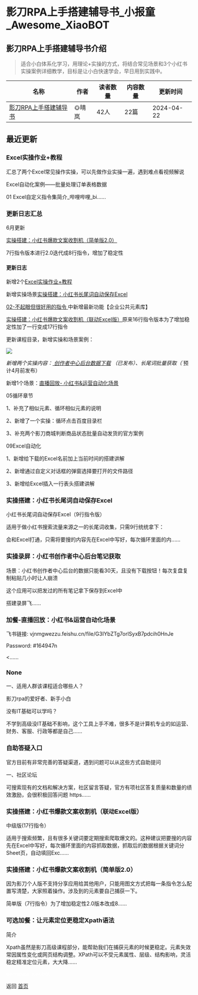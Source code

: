 # 影刀RPA上手搭建辅导书_小报童_Awesome_XiaoBOT

## 影刀RPA上手搭建辅导书介绍
> 适合小白体系化学习，用理论+实操的方式，将结合常见场景和3个小红书实操案例详细教学，目标是让小白快速学会，早日用到实践中。  
  


|名称|作者|读者数量|内容数量|更新时间|
|---|---|---|---|---|
|[影刀RPA上手搭建辅导书](https://xiaobot.net/p/RPA666?refer=9c3f1c95-a052-465a-9902-f6d75080262a)|🌞晴岚|42人|22篇|2024-04-22|

## 最近更新
### Excel实操作业+教程

汇总了两个Excel常见操作实操，可以先做作业实操一遍，遇到难点看视频解说

Excel自动化案例——批量处理订单表格数据

01 Excel自定义指令集简介_哔哩哔哩_bi......

### 更新日志汇总

6月更新

[实操搭建：小红书爆款文案收割机（简单版2.0）](https://xiaobot.net/post/329fd775-7ac0-4838-9032-e80c19bddc48)

7行指令版本进行2.0迭代成8行指令，增加了稳定性

#### 更新日志

新增2个[Excel实操作业+教程](https://xiaobot.net/post/d8418889-fec4-4e09-969e-dcbb86000c89)

新增实操场景[实操搭建：小红书长尾词自动保存Excel](https://xiaobot.net/post/506e1a31-9fdf-413f-b1d5-28f4a5318894)

[02-不起眼但很好用的指令
](https://xiaobot.net/post/c9936ae1-39c5-450f-98b6-ba27db833c2c)中新增最新功能【企业公共元素库】

[实操搭建：小红书爆款文案收割机（联动Excel版）](https://xiaobot.net/post/166148ba-0294-4cb2-a44d-cd3ffa60fc23)原来16行指令版本为了增加稳定性加了一行变成17行指令

更新课程目录，新增实操和场景案例：

![](https://static.xiaobot.net/file/2024-03-31/313950/7e94f5ba6a5bbf3db34855fc50a99328.png)

 _新增两个实操内容：_[
_创作者中心后台数据下载_](https://xiaobot.net/post/fe136c1e-d67b-47a1-8f2a-5806d16ea467)
_（已发布）、长尾词批量获取（_ 预计4月前发布）

新增1个场景：[直播回放-
小红书&运营自动化场景](https://xiaobot.net/post/87191dab-9de2-43fc-a4cd-2dee98c1acb0)

05循环章节

1、补充了相似元素、循环相似元素的说明

2、新增了一个实操：循环点击百度目录栏

3、补充两个影刀商城判断商品状态批量自动发货的官方案例

09Excel自动化

1、新增给下载的Excel名前加上当前时间的搭建讲解

2、新增通过自定义对话框的弹窗选择要打开的文件路径

3、新增给Excel插入一行表头搭建讲解

### 实操搭建：小红书长尾词自动保存Excel

小红书长尾词自动保存Excel（9行指令版）

适用于做小红书搜索流量来源之一的长尾词收集，只需9行统统拿下：

会和Excel打通，只需将要搜的内容先在Excel中写好，每次循环里面的内......

### 实操录屏：小红书创作者中心后台笔记获取

场景：小红书创作者中心后台的数据只能看30天，且没有下载按钮！每次复盘复制粘贴几小时让人崩溃

这个应用可以把发过的所有笔记拿下保存到Excel中

搭建录屏飞......

### 加餐-直播回放：小红书&运营自动化场景

飞书链接: vjnmgwezzu.feishu.cn/file/G3IYbZTg7orlSyxB7pdcih0HnJe

Password: #164947n

<......

### None

一、适用人群该课程适合哪些人？

影刀rpa的爱好者、新手小白

没有IT基础可以学吗？

不学到高级没IT基础不影响，这个工具上手不难，很多不是计算机专业的如运营、财务、客服、行政等都是自己......

### 自助答疑入口

官方目前有非常完善的答疑渠道，遇到问题可以从这些方式自助提问

一、社区论坛

可搜索现有的文档和解决方案，社区留言答疑，官方有项社区答复质量和数量的绩效激励，会很积极回答问题 https......

### 实操搭建：小红书爆款文案收割机（联动Excel版）

中级版(17行指令）

适用于搜索频繁，且有很多关键词要定期搜索爬取爆文的。这种建议把要搜的内容先在Excel中写好，每次循环里面的内容抓取数据，抓取后的数据根据关键词分Sheet页，自动填回Exc......

### 实操搭建：小红书爆款文案收割机（简单版2.0）

因为影刀个人版不支持分享应用给其他用户，只能用图文方式把每一条指令怎么配置写清楚，大家照着操作。涉及到的元素要自己捕获一下。

简单版（7行指令）为了增加稳定性2.0版本改成8......

### 可选加餐：让元素定位更稳定Xpath语法

简介

Xpath虽然是影刀高级课程部分，能帮助我们在捕获元素的时候更稳定。元素失效常因属性变化或网页结构调整。XPath可以不受元素属性、层级、结构影响，灵活稳定精准定位元素，大大降......


<a href="https://github.com/Reno9527/awesome-xiaobot" style="color: white; text-decoration: none;">awesome-xiaobot</a>

返回 [首页](../README.md)
